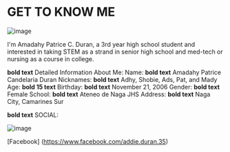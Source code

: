 # GET TO KNOW ME

![image](https://user-images.githubusercontent.com/102704674/166186437-d271049c-bb39-4086-9988-54f0f2aff1f2.jpeg)

I'm Amadahy Patrice C. Duran, a 3rd year high school student and interested in taking STEM as a strand in senior high school and med-tech or nursing as a course in college.

**bold text** Detailed Information About Me:
Name: **bold text** Amadahy Patrice Candelaria Duran
Nicknames: **bold text** Adhy, Shobie, Ads, Pat, and Mady
Age: **bold 15 text** 
Birthday: **bold text** November 21, 2006
Gender: **bold text** Female
School: **bold text** Ateneo de Naga JHS
Address: **bold text** Naga City, Camarines Sur


**bold text** SOCIAL:

![image](https://user-images.githubusercontent.com/102704674/166186500-5a15dabb-48f7-4326-b85b-4bacb87a60ed.jpeg)

[Facebook]
(https://www.facebook.com/addie.duran.35)
